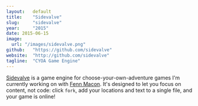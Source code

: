 ```yaml
---
layout:   default
title:    "Sidevalve"
slug:     "sidevalve"
year:     "2015"
date: 2015-06-15
image:
  url: "/images/sidevalve.png"
github:   "https://github.com/sidevalve"
website:  "http://github.com/sidevalve"
tagline:  "CYOA Game Engine"
---
```

[Sidevalve](https://github.com/sidevalve) is a game engine for choose-your-own-adventure games I'm currently working on with [Fenn Macon](http://fenn.in). It's designed to let you focus on content, not code: click `fork`, add your locations and text to a single file, and your game is online!
